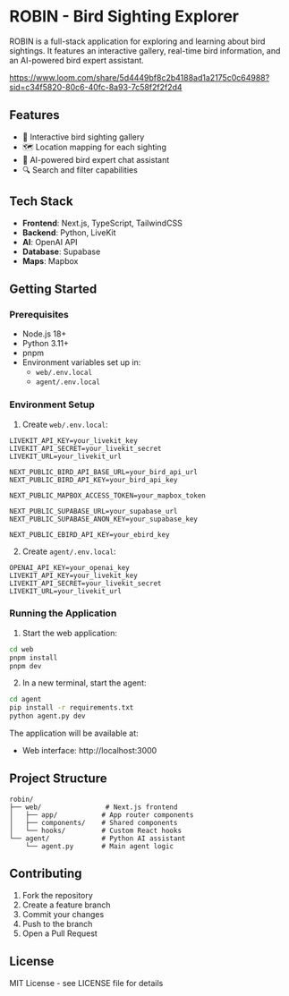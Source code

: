 # ROBIN - Bird Sighting Explorer

ROBIN is a full-stack application for exploring and learning about bird sightings. It features an interactive gallery, real-time bird information, and an AI-powered bird expert assistant.

https://www.loom.com/share/5d4449bf8c2b4188ad1a2175c0c64988?sid=c34f5820-80c6-40fc-8a93-7c58f2f2f2d4

## Features

- 🦜 Interactive bird sighting gallery
- 🗺️ Location mapping for each sighting
- 🤖 AI-powered bird expert chat assistant
- 🔍 Search and filter capabilities

## Tech Stack

- **Frontend**: Next.js, TypeScript, TailwindCSS
- **Backend**: Python, LiveKit
- **AI**: OpenAI API
- **Database**: Supabase
- **Maps**: Mapbox

## Getting Started

### Prerequisites

- Node.js 18+
- Python 3.11+
- pnpm
- Environment variables set up in:
  - `web/.env.local`
  - `agent/.env.local`

### Environment Setup

1. Create `web/.env.local`:
```env
LIVEKIT_API_KEY=your_livekit_key
LIVEKIT_API_SECRET=your_livekit_secret
LIVEKIT_URL=your_livekit_url

NEXT_PUBLIC_BIRD_API_BASE_URL=your_bird_api_url
NEXT_PUBLIC_BIRD_API_KEY=your_bird_api_key

NEXT_PUBLIC_MAPBOX_ACCESS_TOKEN=your_mapbox_token

NEXT_PUBLIC_SUPABASE_URL=your_supabase_url
NEXT_PUBLIC_SUPABASE_ANON_KEY=your_supabase_key

NEXT_PUBLIC_EBIRD_API_KEY=your_ebird_key
```

2. Create `agent/.env.local`:
```env
OPENAI_API_KEY=your_openai_key
LIVEKIT_API_KEY=your_livekit_key
LIVEKIT_API_SECRET=your_livekit_secret
LIVEKIT_URL=your_livekit_url
```

### Running the Application

1. Start the web application:
```bash
cd web
pnpm install
pnpm dev
```

2. In a new terminal, start the agent:
```bash
cd agent
pip install -r requirements.txt
python agent.py dev
```

The application will be available at:
- Web interface: http://localhost:3000

## Project Structure

```
robin/
├── web/                # Next.js frontend
│   ├── app/           # App router components
│   ├── components/    # Shared components
│   └── hooks/         # Custom React hooks
└── agent/             # Python AI assistant
    └── agent.py       # Main agent logic
```

## Contributing

1. Fork the repository
2. Create a feature branch
3. Commit your changes
4. Push to the branch
5. Open a Pull Request

## License

MIT License - see LICENSE file for details 
